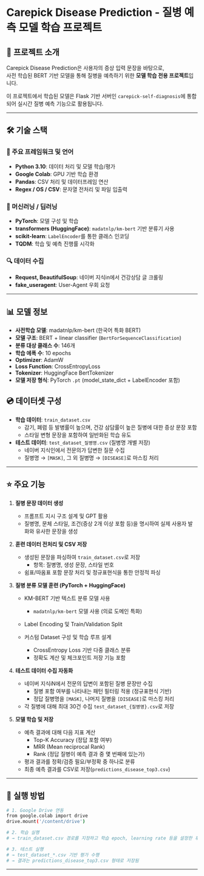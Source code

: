 # Carepick Disease Prediction - 질병 예측 모델 학습 프로젝트

## 📄 프로젝트 소개
Carepick Disease Prediction은 사용자의 증상 입력 문장을 바탕으로, <br>
사전 학습된 BERT 기반 모델을 통해 질병을 예측하기 위한 **모델 학습 전용 프로젝트**입니다. <br>

이 프로젝트에서 학습된 모델은 Flask 기반 서버인 `carepick-self-diagnosis`에 통합되어
실시간 질병 예측 기능으로 활용됩니다.

---

## 🛠️ 기술 스택

### 📌 주요 프레임워크 및 언어
- **Python 3.10**: 데이터 처리 및 모델 학습/평가
- **Google Colab**: GPU 기반 학습 환경
- **Pandas**: CSV 처리 및 데이터프레임 연산
- **Regex / OS / CSV**: 문자열 전처리 및 파일 입출력

### 🤖 머신러닝 / 딥러닝
- **PyTorch**: 모델 구성 및 학습
- **transformers (HuggingFace)**: `madatnlp/km-bert` 기반 분류기 사용
- **scikit-learn**: `LabelEncoder`를 통한 클래스 인코딩
- **TQDM**: 학습 및 예측 진행률 시각화

### 🔍 데이터 수집
- **Request, BeautifulSoup**: 네이버 지식in에서 건강상담 글 크롤링
- **fake_useragent**: User-Agent 우회 요청

---

## 📊 모델 정보
- **사전학습 모델**: madatnlp/km-bert (한국어 특화 BERT)
- **모델 구조**: BERT + linear classifier (`BertForSequenceClassification`)
- **분류 대상 클래스 수**: 146개
- **학습 에폭 수**: 10 epochs
- **Optimizer**: AdamW
- **Loss Function**: CrossEntropyLoss
- **Tokenizer**: HuggingFace BertTokenizer
- **모델 저장 형식**: PyTorch `.pt` (model_state_dict + LabelEncoder 포함)

## 💿 데이터셋 구성
- **학습 데이터**: `train_dataset.csv`
  - 감기, 폐렴 등 발병률이 높으며, 건강 삼담률이 높은 질병에 대한 증상 문장 포함
  - 스타일 변형 문장을 포함하여 일반화된 학습 유도
- **테스트 데이터**: `test_dataset_질병명.csv` (질병명 개별 저장)
  - 네이버 지식인에서 전문의가 답변한 질문 수집
  - 질병명 → `[MASK]`, 그 외 질병명 → `[DISEASE]`로 마스킹 처리

---

## ⭐ 주요 기능
1. **질병 문장 데이터 생성**
   - 프롬프트 지시 구조 설계 및 GPT 활용
   - 질병명, 문체 스타일, 조건(증상 2개 이상 포함 등)을 명시하여 실제 사용자 발화와 유사한 문장을 생성
     
2. **훈련 데이터 전처리 및 CSV 저장**
   - 생성된 문장을 파싱하여 `train_dataset.csv`로 저장
     - 항목: 질병명, 생성 문장, 스타일 번호
   - 쉼표/따옴표 포함 문장 처리 및 정규표현식을 통한 안정적 파싱
     
3. **질병 분류 모델 훈련 (PyTorch + HuggingFace)**
   - KM-BERT 기반 텍스트 분류 모델 사용
     - `madatnlp/km-bert` 모델 사용 (의료 도메인 특화)
       
   - Label Encoding 및 Train/Validation Split
     
   - 커스텀 Dataset 구성 및 학습 루프 설계
     - CrossEntropy Loss 기반 다중 클래스 분류
     - 정확도 계산 및 체크포인트 저장 기능 포함
    
4. **테스트 데이터 수집 자동화**
   - 네이버 지식iN에서 전문의 답변이 포함된 질병 문장만 수집
     - 질병 포함 여부를 나타내는 패턴 필터링 적용 (정규표현식 기반)
     - 정답 질병명을 `[MASK]`, 나머지 질병을 `[DISEASE]`로 마스킹 처리
   - 각 질병에 대해 최대 30건 수집 `test_dataset_{질병명}.csv`로 저장
     
5. **모델 학습 및 저장**
   - 예측 결과에 대해 다음 지표 계산
     - Top-K Accuracy (정답 포함 여부)
     - MRR (Mean reciprocal Rank)
     - Rank (정답 질병이 예측 결과 중 몇 번째에 있는가)
   - 평과 결과를 정확/검증 필요/부정확 중 하나로 분류
   - 최종 예측 결과를 CSV로 저장(`predictions_disease_top3.csv`)

---

## 🚀 실행 방법
```bash
# 1. Google Drive 연동
from google.colab import drive
drive.mount('/content/drive')

# 2. 학습 실행
# → train_dataset.csv 경로를 지정하고 학습 epoch, learning rate 등을 설정한 후 실행

# 3. 테스트 실행
# → test_dataset_*.csv 기반 평가 수행
# → 결과는 predictions_disease_top3.csv 형태로 저장됨
```

---
